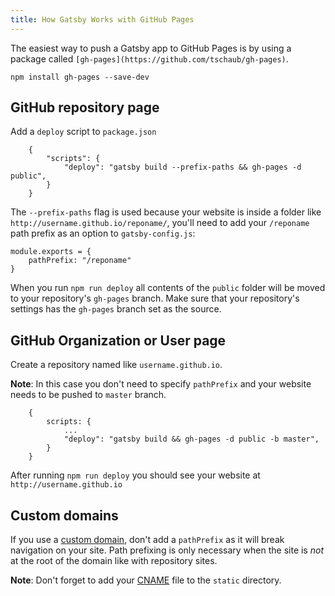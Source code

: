 ```yaml
---
title: How Gatsby Works with GitHub Pages
---
```


The easiest way to push a Gatsby app to GitHub Pages is by using a package called `[gh-pages](https://github.com/tschaub/gh-pages)`.

`npm install gh-pages --save-dev`

## GitHub repository page

Add a `deploy` script to `package.json`

```
    {
        "scripts": {
            "deploy": "gatsby build --prefix-paths && gh-pages -d public",
        }
    }
```

The `--prefix-paths` flag is used because your website is inside a folder like `http://username.github.io/reponame/`, you'll need to add your `/reponame` path prefix as an option to `gatsby-config.js`:

```
module.exports = {
    pathPrefix: "/reponame"
}
```

When you run `npm run deploy` all contents of the `public` folder will be moved to your repository's `gh-pages` branch. Make sure that your repository's settings has the `gh-pages` branch set as the source.

## GitHub Organization or User page

Create a repository named like `username.github.io`.

**Note**: In this case you don't need to specify `pathPrefix` and your website needs to be pushed to `master` branch.

```
    {
        scripts: {
            ...
            "deploy": "gatsby build && gh-pages -d public -b master",
        }
    }
```

After running `npm run deploy` you should see your website at `http://username.github.io`

## Custom domains

If you use a [custom domain](https://help.github.com/articles/using-a-custom-domain-with-github-pages/), don't add a `pathPrefix` as it will break navigation on your site. Path prefixing is only necessary when the site is _not_ at the root of the domain like with repository sites.

**Note**: Don't forget to add your [CNAME](https://help.github.com/articles/troubleshooting-custom-domains/#github-repository-setup-errors) file to the `static` directory.
